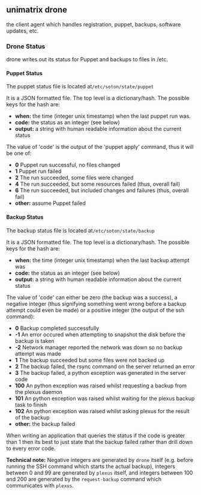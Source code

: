 ## unimatrix drone
the client agent which handles registration, puppet, backups, software updates, etc.

### Drone Status

drone writes out its status for Puppet and backups to files in /etc.

#### Puppet Status

The puppet status file is located at``/etc/soton/state/puppet``

It is a JSON formatted file.  The top level is a dictionary/hash. The possible
keys for the hash are:

- **when:** the time (integer unix timestamp) when the last puppet run was.
- **code:** the status as an integer (see below)
- **output:** a string with human readable information about the current status

The value of 'code' is the output of the 'puppet apply' command, thus it will be
one of:

- **0** Puppet run successful, no files changed
- **1** Puppet run failed
- **2** The run succeeded, some files were changed
- **4** The run succeeded, but some resources failed (thus, overall fail)
- **6** The run succeeded, but included changes and failures (thus, overall fail)
- **other:** assume Puppet failed

#### Backup Status

The backup status file is located at``/etc/soton/state/backup``

It is a JSON formatted file.  The top level is a dictionary/hash. The possible
keys for the hash are:

- **when:** the time (integer unix timestamp) when the last backup attempt was
- **code:** the status as an integer (see below)
- **output:** a string with human readable information about the current status

The value of 'code' can either be zero (the backup was a success), a negative integer (thus signifying something went wrong before a backup attempt could even be made) or a positive integer (the output of the ssh command):

- **0** Backup completed successfully
- **-1** An error occured when attempting to snapshot the disk before the backup is taken
- **-2** Network manager reported the network was down so no backup attempt was made
- **1** The backup succeeded but some files were not backed up
- **2** The backup failed, the rsync command on the server returned an error
- **3** The backup failed, a python exception was generated in the server code
- **100** An python exception was raised whilst requesting a backup from the plexus daemon
- **101** An python exception was raised whilst waiting for the plexus backup task to finish
- **102** An python exception was raised whilst asking plexus for the result of the backup
- **other:** the backup failed

When writing an application that queries the status if the code is greater than 1 then its best to just state that the backup failed rather than drill down to every error code. 

**Technical note:** Negative integers are generated by ``drone`` itself (e.g. before running the SSH command which starts the actual backup), integers between 0 and 99 are generated by ``plexus`` itself, and integers between 100 and 200 are generated by the `request-backup` command which communicates with ``plexus``.